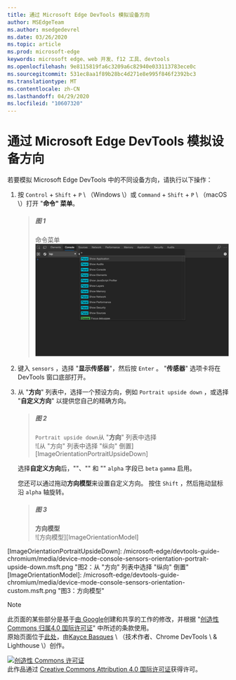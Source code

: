 ```yaml
---
title: 通过 Microsoft Edge DevTools 模拟设备方向
author: MSEdgeTeam
ms.author: msedgedevrel
ms.date: 03/26/2020
ms.topic: article
ms.prod: microsoft-edge
keywords: microsoft edge、web 开发、f12 工具、devtools
ms.openlocfilehash: 9e8115819fa6c3209a6c82940e033113783ece0c
ms.sourcegitcommit: 531ec8aa1f89b28bc4d271e8e995f846f2392bc3
ms.translationtype: MT
ms.contentlocale: zh-CN
ms.lasthandoff: 04/29/2020
ms.locfileid: "10607320"
---
```

<!-- Copyright Kayce Basques 

   Licensed under the Apache License, Version 2.0 (the "License");
   you may not use this file except in compliance with the License.
   You may obtain a copy of the License at

       https://www.apache.org/licenses/LICENSE-2.0

   Unless required by applicable law or agreed to in writing, software
   distributed under the License is distributed on an "AS IS" BASIS,
   WITHOUT WARRANTIES OR CONDITIONS OF ANY KIND, either express or implied.
   See the License for the specific language governing permissions and
   limitations under the License.  -->





# 通过 Microsoft Edge DevTools 模拟设备方向   



若要模拟 Microsoft Edge DevTools 中的不同设备方向，请执行以下操作：  

<!--todo: update device orientation section when available -->  

1.  按 `Control` + `Shift` + `P` \ （Windows \）或 `Command` + `Shift` + `P` \ （macOS \）打开 "**命令" 菜单**。  
    
    > ##### 图 1  
    > 命令菜单  
    > ![命令菜单][ImageCommandMenu]  
    
1.  键入 `sensors` ，选择 "**显示传感器**"，然后按 `Enter` 。  "**传感器**" 选项卡将在 DevTools 窗口底部打开。  
1.  从 "**方向**" 列表中，选择一个预设方向，例如 `Portrait upside down` ，或选择 "**自定义方向**" 以提供您自己的精确方向。  
    
    > ##### 图 2  
    > `Portrait upside down`从 "**方向**" 列表中选择  
    > ![从 "方向" 列表中选择 "纵向" 倒置][ImageOrientationPortraitUpsideDown]  
    
    选择**自定义方向**后，""、"" 和 "" `alpha` 字段已 `beta` `gamma` 启用。  
    <!--See [Alpha][alpha], [Beta][beta], and [Gamma][gamma] to understand how these axes work.  -->  
    <!--todo: update links to alpha, beta, and gamma section when available -->  
    您还可以通过拖动**方向模型**来设置自定义方向。  按住 `Shift` ，然后拖动鼠标沿 `alpha` 轴旋转。  
    
    > ##### 图 3  
    > **方向模型**  
    > ![方向模型][ImageOrientationModel]  

<!--## Feedback   -->  



<!-- image links -->  

[ImageCommandMenu]: /microsoft-edge/devtools-guide-chromium/media/device-mode-console-command-menu.msft.png "图1：命令菜单"  
[ImageOrientationPortraitUpsideDown]: /microsoft-edge/devtools-guide-chromium/media/device-mode-console-sensors-orientation-portrait-upside-down.msft.png "图2：从 "方向" 列表中选择 "纵向" 倒置"  
[ImageOrientationModel]: /microsoft-edge/devtools-guide-chromium/media/device-mode-console-sensors-orientation-custom.msft.png "图3：方向模型"  

<!-- links -->  

<!--[WebFundamentasNativeHardwareDeviceOrientationIndex]: /web/fundamentals/native-hardware/device-orientation/index "Device Orientation \& Motion"  -->  
<!--[WebFundamentasNativeHardwareDeviceOrientationIndexAlpha]: /web/fundamentals/native-hardware/device-orientation/index#alpha "Alpha - Device Orientation \& Motion"  -->  
<!--[WebFundamentasNativeHardwareDeviceOrientationIndexBeta]: /web/fundamentals/native-hardware/device-orientation/index#beta "Beta - Device Orientation \& Motion"  -->  
<!--[WebFundamentasNativeHardwareDeviceOrientationIndexGamma]: /web/fundamentals/native-hardware/device-orientation/index#gamma "Gamma - Device Orientation \& Motion"  -->  

> [!NOTE]
> 此页面的某些部分是基于[由 Google][GoogleSitePolicies]创建和共享的工作的修改，并根据 "[创造性 Commons 归属4.0 国际许可证][CCA4IL]" 中所述的条款使用。  
> 原始页面位于[此处](https://developers.google.com/web/tools/chrome-devtools/device-mode/orientation)，由[Kayce Basques][KayceBasques] \ （技术作者、Chrome DevTools \ & Lighthouse \）创作。  

[![创造性 Commons 许可证][CCby4Image]][CCA4IL]  
此作品通过 [Creative Commons Attribution 4.0 国际许可证][CCA4IL]获得许可。  

[CCA4IL]: https://creativecommons.org/licenses/by/4.0  
[CCby4Image]: https://i.creativecommons.org/l/by/4.0/88x31.png  
[GoogleSitePolicies]: https://developers.google.com/terms/site-policies  
[KayceBasques]: https://developers.google.com/web/resources/contributors/kaycebasques  
